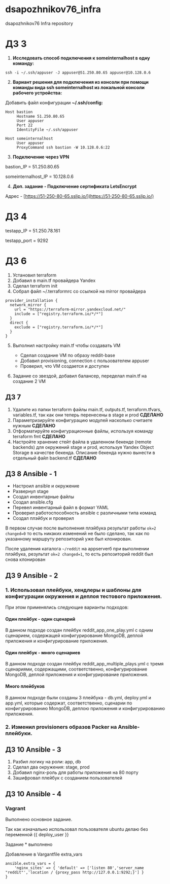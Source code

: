 # dsapozhnikov76_infra
dsapozhnikov76 Infra repository

# ДЗ 3

1. ****Исследовать способ подключения к someinternalhost в одну
команду:****
````
ssh -i ~/.ssh/appuser -J appuser@51.250.80.65 appuser@10.128.0.6
````

2. ****Вариант решения для подключения из консоли при помощи
команды вида ssh someinternalhost из локальной консоли рабочего
устройства:****

Добавить файл конфигурации **~/.ssh/config:**

````
Host bastion
     Hostname 51.250.80.65
     User appuser
     Port 22
     IdentityFile ~/.ssh/appuser

Host someinternalhost
     User appuser
     ProxyCommand ssh bastion -W 10.128.0.6:22
````

3. ****Подключение через VPN****

bastion_IP = 51.250.80.65

someinternalhost_IP = 10.128.0.6

4. ****Доп. задание - Подключение сертификата LetsEncrypt****

Адрес - [https://51-250-80-65.sslip.io/](https://51-250-80-65.sslip.io/)



# ДЗ 4

testapp_IP = 51.250.78.161

testapp_port = 9292

# ДЗ 6

1. Установил terraform 
2. Добавил в main.tf провайдера Yandex
3. Cделал terraform init
4. Собрал файл ~/.terraformrc со ссылкой на mirror провайдера
````
provider_installation {
  network_mirror {
    url = "https://terraform-mirror.yandexcloud.net/"
    include = ["registry.terraform.io/*/*"]
  }
  direct {
    exclude = ["registry.terraform.io/*/*"]
  }
}
````
5. Выполнил настройку main.tf чтобы создавать VM
   - Сделал создание VM по образу reddit-base
   - Добавил provisioning, connection с пользователем appuser
   - Проверил, что VM создается и доступен

6. Задание со звездой, добавил балансер, переделал main.tf на создание 2 VM

## ДЗ 7

1. Удалите из папки terraform файлы main.tf, outputs.tf, terraform.tfvars, 
    variables.tf, так как они теперь перенесены в stage и prod  **СДЕЛАНО** 
2. Параметризируйте конфигурацию модулей насколько считаете нужным **СДЕЛАНО**
3. Отформатируйте конфигурационные файлы, используя команду terraform fmt **СДЕЛАНО**
4. Настройте хранение стейт файла в удаленном бекенде (remote backends) для окружений 
   stage и prod, используя Yandex Object Storage в качестве бекенда. Описание бекенда 
   нужно вынести в отдельный файл backend.tf **СДЕЛАНО**


## ДЗ 8 Ansible - 1

* Настроил ansible и окружение
* Развернул stage
* Создал инвентарные файлы
* Создал ansible.cfg
* Перевел инвентарный файл в формат YAML
* Проверил работоспособность ansible с различными типа команд
* Создал плэйбук и проверил

В первом случае после выполнения плэйбука результат работы
```ok=2 changed=0```
то есть никаких изменений  не было сделано, так как по указанному маршруту 
репозиторий уже был клонирован.

После удаления каталога ```~/reddit``` на appserverб при выполнении плэйбука, результат
```ok=2 changed=1```, то есть репозиторий reddit был снова клонирован

## ДЗ 9 Ansible - 2

### 1. Использовал плейбуки, хендлеры и шаблоны для конфигурации окружения и деплоя тестового приложения.

При этом применялись следующие варианты подходов: 

#### Один плейбук - один сценарий

В данном подходе создан плейбук reddit_app_one_play.yml с одним сценарием, 
содержащей конфигурирование MongoDB, деплой приложения и конфигурирование приложения. 

#### Один плейбук - много сценариев

В данном подходе создан плейбук reddit_app_multiple_plays.yml с тремя сценариями, содержащими, 
соответственно, конфигурирование MongoDB, деплой приложения и конфигурирование приложения. 

#### Много плейбуков

В данном подходе были созданы 3 плейбука - db.yml, deploy.yml и app.yml, которые содержат, 
соответственно, сценарии по конфигурированию MongoDB, деплою приложения и конфигурированию приложения.

### 2. Изменил provisioners образов Packer на Ansible-плейбуки.


## ДЗ 10 Ansible - 3

 1. Разбил логику на роли: app, db
 2. Сделал два окружения: stage, prod
 3. Добавил nginx-роль для работы приложения на 80 порту
 4. Зашифровал плейбук с созданием пользователей

## ДЗ 10 Ansible - 4

### Vagrant

Выполнено основное задание.

Так как изначально использовал пользователя ubuntu делаю без переменной {{ deploy_user }}

Задание * выполнено

Добавлениe в Vargantfile extra_vars 
````
ansible.extra_vars = {
    'nginx_sites' => { 'default' => ['listen 80','server_name "reddit"','location / {proxy_pass http://127.0.0.1:9292;}'] }
}
````